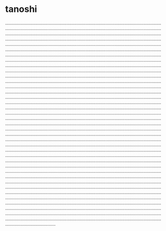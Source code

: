 # tanoshi
................................................................................................................................................................................................................................................................................................................................................................................................................................................................................................................................................................................................................................................................................................................................................................................................................................................................................................................................................................................................................................................................................................................................................................................................................................................................................................................................................................................................................................................................................................................................................................................................................................................................................................................................................................................................................................................................................................................................................................................................................................................................................................................................................................................................................................................................................................................................................................................................................................................................................................................................................................................................................................................................................................................................................................................................................................................................................................................................................................................................................................................................................................................................................................................................................................................................................................................................................................................................................................................................................................................................................................................................................................................................................................................................................................................................................................................................................................................................................................................................................................................................................................................................................................................................................................................................................................................................................................................................................................................................................................................................................................................................................................................................................................................................................................................................................................................................................................................................................